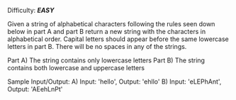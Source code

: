 Difficulty: ***EASY***

Given a string of alphabetical characters following the rules seen down below in part A and part B
return a new string with the characters in alphabetical order. Capital letters should appear before the same
lowercase letters in part B. There will be no spaces in any of the strings.

Part A) The string contains only lowercase letters
Part B) The string contains both lowercase and uppercase letters

Sample Input/Output:
A) Input: 'hello', Output: 'ehllo'
B) Input: 'eLEPhAnt', Output: 'AEehLnPt'